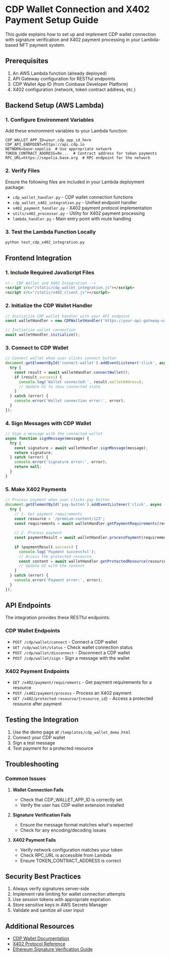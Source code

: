 # CDP Wallet Connection and X402 Payment Setup Guide

This guide explains how to set up and implement CDP wallet connection with signature verification and X402 payment processing in your Lambda-based NFT payment system.

## Prerequisites

1. An AWS Lambda function (already deployed)
2. API Gateway configuration for RESTful endpoints
3. CDP Wallet App ID (from Coinbase Developer Platform)
4. X402 configuration (network, token contract address, etc.)

## Backend Setup (AWS Lambda)

### 1. Configure Environment Variables

Add these environment variables to your Lambda function:

```
CDP_WALLET_APP_ID=your_cdp_app_id_here
CDP_API_ENDPOINT=https://api.cdp.io
NETWORK=base-sepolia  # Use appropriate network
TOKEN_CONTRACT_ADDRESS=0x...  # Contract address for token payments
RPC_URL=https://sepolia.base.org  # RPC endpoint for the network
```

### 2. Verify Files

Ensure the following files are included in your Lambda deployment package:

- `cdp_wallet_handler.py` - CDP wallet connection functions
- `cdp_wallet_x402_integration.py` - Unified endpoint handler
- `x402_payment_handler.py` - X402 payment protocol implementation
- `utils/x402_processor.py` - Utility for X402 payment processing
- `lambda_handler.py` - Main entry point with route handling

### 3. Test the Lambda Function Locally

```bash
python test_cdp_x402_integration.py
```

## Frontend Integration

### 1. Include Required JavaScript Files

```html
<!-- CDP Wallet and X402 Integration -->
<script src="/static/cdp_wallet_integration.js"></script>
<script src="/static/x402_client.js"></script>
```

### 2. Initialize the CDP Wallet Handler

```javascript
// Initialize CDP wallet handler with your API endpoint
const walletHandler = new CDPWalletHandler('https://your-api-gateway-url');

// Initialize wallet connection
await walletHandler.initialize();
```

### 3. Connect to CDP Wallet

```javascript
// Connect wallet when user clicks connect button
document.getElementById('connect-wallet').addEventListener('click', async () => {
  try {
    const result = await walletHandler.connectWallet();
    if (result.success) {
      console.log('Wallet connected:', result.walletAddress);
      // Update UI to show connected state
    }
  } catch (error) {
    console.error('Wallet connection error:', error);
  }
});
```

### 4. Sign Messages with CDP Wallet

```javascript
// Sign a message with the connected wallet
async function signMessage(message) {
  try {
    const signature = await walletHandler.signMessage(message);
    return signature;
  } catch (error) {
    console.error('Signature error:', error);
    return null;
  }
}
```

### 5. Make X402 Payments

```javascript
// Process payment when user clicks pay button
document.getElementById('pay-button').addEventListener('click', async () => {
  try {
    // 1. Get payment requirements
    const resource = '/premium-content/123';
    const requirements = await walletHandler.getPaymentRequirements(resource);
    
    // 2. Process payment
    const paymentResult = await walletHandler.processPayment(requirements, resource);
    
    if (paymentResult.success) {
      console.log('Payment successful');
      // Access the protected resource
      const content = await walletHandler.getProtectedResource(resource);
      // Update UI with the content
    }
  } catch (error) {
    console.error('Payment error:', error);
  }
});
```

## API Endpoints

The integration provides these RESTful endpoints:

### CDP Wallet Endpoints

- `POST /cdp/wallet/connect` - Connect a CDP wallet
- `GET /cdp/wallet/status` - Check wallet connection status
- `POST /cdp/wallet/disconnect` - Disconnect a CDP wallet
- `POST /cdp/wallet/sign` - Sign a message with the wallet

### X402 Payment Endpoints

- `GET /x402/payment/requirements` - Get payment requirements for a resource
- `POST /x402/payment/process` - Process an X402 payment
- `GET /x402/protected-resource/{resource_id}` - Access a protected resource after payment

## Testing the Integration

1. Use the demo page at `/templates/cdp_wallet_demo.html`
2. Connect your CDP wallet
3. Sign a test message
4. Test payment for a protected resource

## Troubleshooting

### Common Issues

1. **Wallet Connection Fails**
   - Check that CDP_WALLET_APP_ID is correctly set
   - Verify the user has CDP wallet extension installed

2. **Signature Verification Fails**
   - Ensure the message format matches what's expected
   - Check for any encoding/decoding issues

3. **X402 Payment Fails**
   - Verify network configuration matches your token
   - Check RPC_URL is accessible from Lambda
   - Ensure TOKEN_CONTRACT_ADDRESS is correct

## Security Best Practices

1. Always verify signatures server-side
2. Implement rate limiting for wallet connection attempts
3. Use session tokens with appropriate expiration
4. Store sensitive keys in AWS Secrets Manager
5. Validate and sanitize all user input

## Additional Resources

- [CDP Wallet Documentation](https://docs.cdp.io)
- [X402 Protocol Reference](https://x402.dev/docs)
- [Ethereum Signature Verification Guide](https://ethereum.org/en/developers/docs/apis/json-rpc/#eth_sign)
